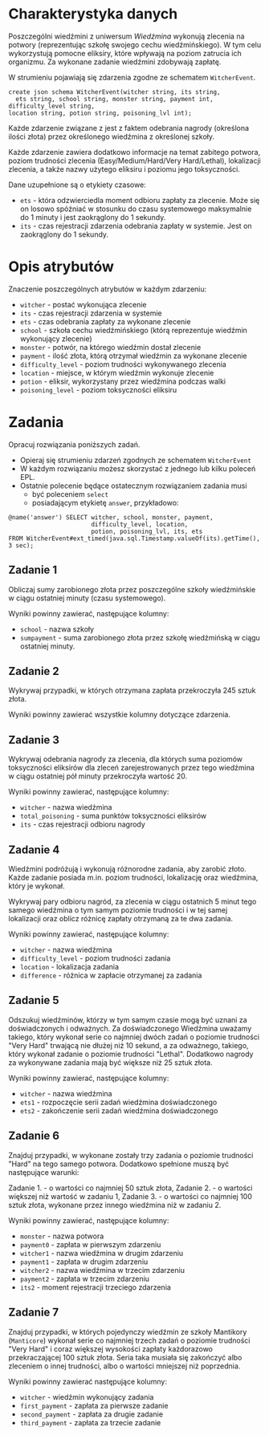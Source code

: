 # Charakterystyka danych
Poszczególni wiedźmini z uniwersum *Wiedźmina* wykonują zlecenia na potwory (reprezentując szkołę swojego cechu wiedźmińskiego). W tym celu wykorzystują pomocne eliksiry, które wpływają na poziom zatrucia ich organizmu. Za wykonane zadanie wiedźmini zdobywają zapłatę.

W strumieniu pojawiają się zdarzenia zgodne ze schematem `WitcherEvent`.

```
create json schema WitcherEvent(witcher string, its string, 
  ets string, school string, monster string, payment int, difficulty_level string, 
location string, potion string, poisoning_lvl int);
```

Każde zdarzenie związane z jest z faktem odebrania nagrody (określona ilości złota) przez określonego wiedźmina z określonej szkoły. 

Każde zdarzenie zawiera dodatkowo informacje na temat zabitego potwora, poziom trudności zlecenia (Easy/Medium/Hard/Very Hard/Lethal), lokalizacji zlecenia, a także nazwy użytego eliksiru i poziomu jego toksyczności.

Dane uzupełnione są o etykiety czasowe:
- `ets` - która odzwierciedla moment odbioru zapłaty za zlecenie. Może się on losowo spóźniać w stosunku do czasu systemowego maksymalnie do 1 minuty i jest zaokrąglony do 1 sekundy.
- `its` - czas rejestracji zdarzenia odebrania zapłaty w systemie. Jest on zaokrąglony do 1 sekundy.


# Opis atrybutów
Znaczenie poszczególnych atrybutów w każdym zdarzeniu:

- `witcher` - postać wykonująca zlecenie
- `its` - czas rejestracji zdarzenia w systemie
- `ets` - czas odebrania zapłaty za wykonane zlecenie
- `school` - szkoła cechu wiedźmińskiego (którą reprezentuje wiedźmin wykonujący zlecenie)
- `monster` - potwór, na którego wiedźmin dostał zlecenie
- `payment` - ilość złota, którą otrzymał wiedźmin za wykonane zlecenie
- `difficulty_level` - poziom trudności wykonywanego zlecenia
- `location` - miejsce, w którym wiedźmin wykonuje zlecenie
- `potion` - eliksir, wykorzystany przez wiedźmina podczas walki
- `poisoning_level` - poziom toksyczności eliksiru

# Zadania
Opracuj rozwiązania poniższych zadań. 
* Opieraj się strumieniu zdarzeń zgodnych ze schematem `WitcherEvent`
* W każdym rozwiązaniu możesz skorzystać z jednego lub kilku poleceń EPL.
* Ostatnie polecenie będące ostatecznym rozwiązaniem zadania musi 
   * być poleceniem `select` 
   * posiadającym etykietę `answer`, przykładowo:
```aidl
@name('answer') SELECT witcher, school, monster, payment, 
                       difficulty_level, location,
                       potion, poisoning_lvl, its, ets
FROM WitcherEvent#ext_timed(java.sql.Timestamp.valueOf(its).getTime(), 3 sec);
```

## Zadanie 1
Obliczaj sumy zarobionego złota przez poszczególne szkoły wiedźmińskie w ciągu ostatniej minuty (czasu systemowego).

Wyniki powinny zawierać, następujące kolumny:
- `school` - nazwa szkoły
- `sumpayment` - suma zarobionego złota przez szkołę wiedźmińską w ciągu ostatniej minuty.

## Zadanie 2
Wykrywaj przypadki, w których otrzymana zapłata przekroczyła 245 sztuk złota.

Wyniki powinny zawierać wszystkie kolumny dotyczące zdarzenia.

## Zadanie 3
Wykrywaj odebrania nagrody za zlecenia, dla których suma poziomów toksyczności eliksirów dla zleceń zarejestrowanych przez tego wiedźmina w ciągu ostatniej pół minuty przekroczyła wartość 20.

Wyniki powinny zawierać, następujące kolumny:
- `witcher` - nazwa wiedźmina
- `total_poisoning` - suma punktów toksyczności eliksirów
- `its` - czas rejestracji odbioru nagrody

## Zadanie 4

Wiedźmini podróżują i wykonują różnorodne zadania, aby zarobić złoto. Każde zadanie posiada m.in. poziom trudności, lokalizację oraz wiedźmina, który je wykonał. 

Wykrywaj pary odbioru nagród, za zlecenia w ciągu ostatnich 5 minut tego samego wiedźmina o tym samym poziomie trudności i w tej samej lokalizacji oraz oblicz różnicę zapłaty otrzymaną za te dwa zadania.

Wyniki powinny zawierać, następujące kolumny:
- `witcher` - nazwa wiedźmina
- `difficulty_level` - poziom trudności zadania
- `location` - lokalizacja zadania
- `difference` - różnica w zapłacie otrzymanej za zadania

## Zadanie 5

Odszukuj wiedźminów, którzy w tym samym czasie mogą być uznani za doświadczonych i odważnych. Za doświadczonego Wiedźmina uważamy takiego, który wykonał serie co najmniej dwóch zadań o poziomie trudności "Very Hard" trwającą nie dłużej niż 10 sekund, a za odważnego, takiego, który wykonał zadanie o poziomie trudności "Lethal". Dodatkowo nagrody za wykonywane zadania mają być większe niż 25 sztuk złota.

Wyniki powinny zawierać, następujące kolumny:
- `witcher` - nazwa wiedźmina
- `ets1` - rozpoczęcie serii zadań wiedźmina doświadczonego
- `ets2` - zakończenie serii zadań wiedźmina doświadczonego

## Zadanie 6

Znajduj przypadki, w wykonane zostały trzy zadania o poziomie trudności "Hard" na tego samego potwora. Dodatkowo spełnione muszą być następujące warunki:

Zadanie 1. - o wartości co najmniej 50 sztuk złota,
Zadanie 2. - o wartości większej niż wartość w zadaniu 1,
Zadanie 3. - o wartości co najmniej 100 sztuk złota, wykonane przez innego wiedźmina niż w zadaniu 2. 

Wyniki powinny zawierać, następujące kolumny:
- `monster` - nazwa potwora
- `payment0` - zapłata w pierwszym zdarzeniu
- `witcher1` - nazwa wiedźmina w drugim zdarzeniu
- `payment1` - zapłata w drugim zdarzeniu
- `witcher2` - nazwa wiedźmina w trzecim zdarzeniu
- `payment2` - zapłata w trzecim zdarzeniu
- `its2` - moment rejestracji trzeciego zdarzenia

## Zadanie 7

Znajduj przypadki, w których pojedynczy wiedźmin ze szkoły Mantikory (`Manticore`) wykonał serie co najmniej trzech zadań o poziomie trudności "Very Hard" i coraz większej wysokości zapłaty każdorazowo przekraczającej 100 sztuk złota. Seria taka musiała się zakończyć albo zleceniem o innej trudności, albo o wartości mniejszej niż poprzednia.

Wyniki powinny zawierać następujące kolumny:
- `witcher` - wiedźmin wykonujący zadania
- `first_payment` - zapłata za pierwsze zadanie
- `second_payment` - zapłata za drugie zadanie
- `third_payment` - zapłata za trzecie zadanie
